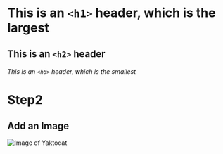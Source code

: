 # This is an `<h1>` header, which is the largest

## This is an `<h2>` header

###### This is an `<h6>` header, which is the smallest

# Step2

## Add an Image

![Image of Yaktocat](https://octodex.github.com/images/yaktocat.png)
